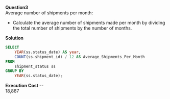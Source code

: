 **Question3**   
Average number of shipments per month:
- Calculate the average number of shipments made per month by dividing the total number of shipments by the number of months.

**Solution**
```sql
SELECT
    YEAR(ss.status_date) AS year,
    COUNT(ss.shipment_id) / 12 AS Average_Shipments_Per_Month
FROM
    shipment_status ss
GROUP BY
    YEAR(ss.status_date);
```

**Execution Cost --**   
18,887
